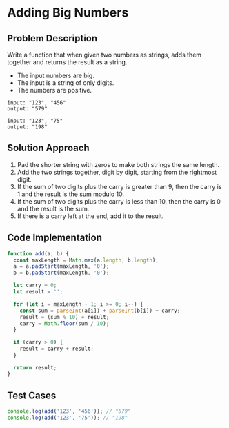 # Adding Big Numbers

## Problem Description

Write a function that when given two numbers as strings, adds them together and returns the result as a string.

- The input numbers are big.
- The input is a string of only digits.
- The numbers are positive.

```
input: "123", "456"
output: "579"
```

```
input: "123", "75"
output: "198"
```

## Solution Approach

1. Pad the shorter string with zeros to make both strings the same length.
2. Add the two strings together, digit by digit, starting from the rightmost digit.
3. If the sum of two digits plus the carry is greater than 9, then the carry is 1 and the result is the sum modulo 10.
4. If the sum of two digits plus the carry is less than 10, then the carry is 0 and the result is the sum.
5. If there is a carry left at the end, add it to the result.

## Code Implementation

```js
function add(a, b) {
  const maxLength = Math.max(a.length, b.length);
  a = a.padStart(maxLength, '0');
  b = b.padStart(maxLength, '0');

  let carry = 0;
  let result = '';

  for (let i = maxLength - 1; i >= 0; i--) {
    const sum = parseInt(a[i]) + parseInt(b[i]) + carry;
    result = (sum % 10) + result;
    carry = Math.floor(sum / 10);
  }

  if (carry > 0) {
    result = carry + result;
  }

  return result;
}
```

## Test Cases

```js
console.log(add('123', '456')); // "579"
console.log(add('123', '75')); // "198"
```

